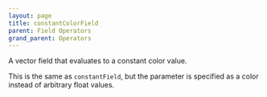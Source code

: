```yaml
---
layout: page
title: constantColorField
parent: Field Operators
grand_parent: Operators
---
```


A vector field that evaluates to a constant color value.

This is the same as `constantField`, but the parameter is specified as a color instead of arbitrary float values.
